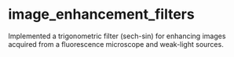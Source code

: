 # image_enhancement_filters
Implemented a trigonometric filter (sech-sin) for enhancing images  acquired from a fluorescence microscope and weak-light sources.
